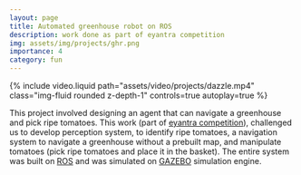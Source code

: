 ```yaml
---
layout: page
title: Automated greenhouse robot on ROS
description: work done as part of eyantra competition
img: assets/img/projects/ghr.png
importance: 4
category: fun
---
```



<div class="row">
    <div class="col-sm mt-3 mt-md-0">
        {% include video.liquid path="assets/video/projects/dazzle.mp4" class="img-fluid rounded z-depth-1" controls=true autoplay=true %}
    </div>
</div>

This project involved designing an agent that can navigate a greenhouse and pick ripe tomatoes. This work (part of <a href="https://portal.e-yantra.org/">eyantra competition</a>), challenged us to develop perception  system, to identify ripe tomatoes, a navigation system to navigate a greenhouse without a prebuilt map, and manipulate tomatoes (pick ripe tomatoes and place it in the basket). The entire system was built on <a href="https://www.ros.org/">ROS</a> and was simulated on <a href="https://gazebosim.org/home">GAZEBO</a> simulation engine.